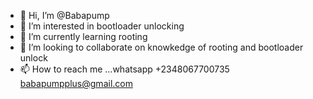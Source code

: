 - 👋 Hi, I’m @Babapump
- 👀 I’m interested in bootloader unlocking
- 🌱 I’m currently learning rooting
- 💞️ I’m looking to collaborate on knowkedge of rooting and bootloader unlock
- 📫 How to reach me ...whatsapp +2348067700735 babapumpplus@gmail.com

<!---
Babapump/Babapump is a ✨ special ✨ repository because its `README.md` (this file) appears on your GitHub profile.
You can click the Preview link to take a look at your changes.
--->
